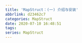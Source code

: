 ```yaml
---
title: 'MapStruct：(一) 介绍与安装'
abbrlink: d23462c7
categories: MapStruct
date: 2020-07-10 16:48:51
tags:
series: MapStruct
---
```

